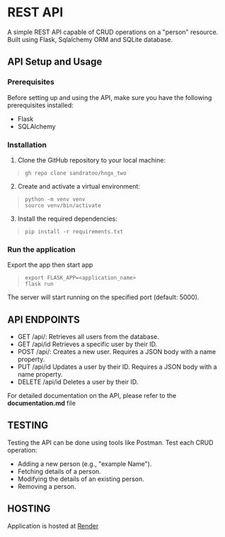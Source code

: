 # REST API
 A simple REST API capable of CRUD operations on a "person" resource. Built using Flask, Sqlalchemy ORM and SQLite database.
## API Setup and Usage
### Prerequisites
Before setting up and using the API, make sure you have the following prerequisites installed:
- Flask
- SQLAlchemy
### Installation
1. Clone the GitHub repository to your local machine:
>```
> gh repo clone sandratoo/hngx_two

2. Create and activate a virtual environment:
> ```
> python -m venv venv
> source venv/bin/activate

3. Install the required dependencies:
> ```
> pip install -r requirements.txt
### Run the application
Export the app then start app
> ```
> export FLASK_APP=<application_name>
> flask run
The server will start running on the specified port (default: 5000).
## API ENDPOINTS
- GET /api/: Retrieves all users from the database.
- GET /api/id Retrieves a specific user by their ID.
- POST /api/: Creates a new user. Requires a JSON body with a name property.
- PUT /api/id Updates a user by their ID. Requires a JSON body with a name property.
- DELETE /api/id Deletes a user by their ID.
  
For detailed documentation on the API, please refer to the **documentation.md** file
## TESTING
Testing the API can be done using tools like Postman. Test each CRUD operation:
- Adding a new person (e.g., "example Name").
- Fetching details of a person.
- Modifying the details of an existing person.
- Removing a person.
## HOSTING
Application is hosted at [Render](https://hngx-two-ruxx.onrender.com/api)
